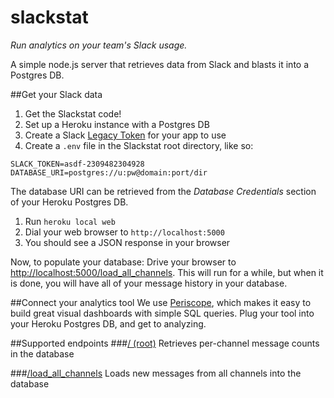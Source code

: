 # slackstat
*Run analytics on your team's Slack usage.*

A simple node.js server that retrieves data from Slack and blasts it into a Postgres DB.




##Get your Slack data

1. Get the Slackstat code!
1. Set up a Heroku instance with a Postgres DB
1. Create a Slack [Legacy Token](https://api.slack.com/custom-integrations/legacy-tokens) for your app to use
1. Create a `.env` file in the Slackstat root directory, like so:
  ```
  SLACK_TOKEN=asdf-2309482304928
  DATABASE_URI=postgres://u:pw@domain:port/dir
  ```
  The database URI can be retrieved from the *Database Credentials* section of your Heroku Postgres DB.
1. Run `heroku local web`
1. Dial your web browser to `http://localhost:5000`
1. You should see a JSON response in your browser


Now, to populate your database:  Drive your browser to [http://localhost:5000/load_all_channels]().  This will run for a while, but when it is done, you will have all of your message history in your database.  

##Connect your analytics tool
We use [Periscope](https://www.periscopedata.com/), which makes it easy to build great visual dashboards with simple SQL queries.  Plug your tool into your Heroku Postgres DB, and get to analyzing.



##Supported endpoints
###[/ (root)](http://localhost:5000/)
Retrieves per-channel message counts in the database

###[/load_all_channels](http://localhost:5000/load_all_channels)
Loads new messages from all channels into the database






